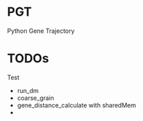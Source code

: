 # PGT
Python Gene Trajectory


# TODOs #
Test
- run_dm
- coarse_grain
- gene_distance_calculate with sharedMem
- 